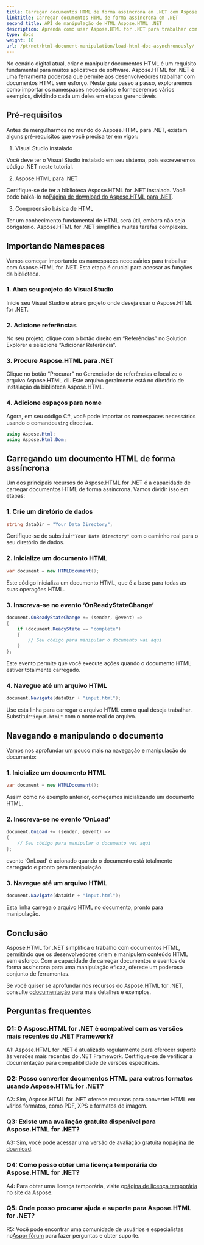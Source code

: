 ```yaml
---
title: Carregar documentos HTML de forma assíncrona em .NET com Aspose.HTML
linktitle: Carregar documentos HTML de forma assíncrona em .NET
second_title: API de manipulação de HTML Aspose.HTML .NET
description: Aprenda como usar Aspose.HTML for .NET para trabalhar com documentos HTML. Guia passo a passo com exemplos e perguntas frequentes para desenvolvedores.
type: docs
weight: 10
url: /pt/net/html-document-manipulation/load-html-doc-asynchronously/
---
```


No cenário digital atual, criar e manipular documentos HTML é um requisito fundamental para muitos aplicativos de software. Aspose.HTML for .NET é uma ferramenta poderosa que permite aos desenvolvedores trabalhar com documentos HTML sem esforço. Neste guia passo a passo, exploraremos como importar os namespaces necessários e forneceremos vários exemplos, dividindo cada um deles em etapas gerenciáveis.

## Pré-requisitos

Antes de mergulharmos no mundo do Aspose.HTML para .NET, existem alguns pré-requisitos que você precisa ter em vigor:

1. Visual Studio instalado

Você deve ter o Visual Studio instalado em seu sistema, pois escreveremos código .NET neste tutorial.

2. Aspose.HTML para .NET

 Certifique-se de ter a biblioteca Aspose.HTML for .NET instalada. Você pode baixá-lo no[Página de download do Aspose.HTML para .NET](https://releases.aspose.com/html/net/).

3. Compreensão básica de HTML

Ter um conhecimento fundamental de HTML será útil, embora não seja obrigatório. Aspose.HTML for .NET simplifica muitas tarefas complexas.

## Importando Namespaces

Vamos começar importando os namespaces necessários para trabalhar com Aspose.HTML for .NET. Esta etapa é crucial para acessar as funções da biblioteca.

### 1. Abra seu projeto do Visual Studio

Inicie seu Visual Studio e abra o projeto onde deseja usar o Aspose.HTML for .NET.

### 2. Adicione referências

No seu projeto, clique com o botão direito em “Referências” no Solution Explorer e selecione “Adicionar Referência”.

### 3. Procure Aspose.HTML para .NET

Clique no botão “Procurar” no Gerenciador de referências e localize o arquivo Aspose.HTML.dll. Este arquivo geralmente está no diretório de instalação da biblioteca Aspose.HTML.

### 4. Adicione espaços para nome

 Agora, em seu código C#, você pode importar os namespaces necessários usando o comando`using` directiva.

```csharp
using Aspose.Html;
using Aspose.Html.Dom;
```

## Carregando um documento HTML de forma assíncrona

Um dos principais recursos do Aspose.HTML for .NET é a capacidade de carregar documentos HTML de forma assíncrona. Vamos dividir isso em etapas:

### 1. Crie um diretório de dados

```csharp
string dataDir = "Your Data Directory";
```

 Certifique-se de substituir`"Your Data Directory"` com o caminho real para o seu diretório de dados.

### 2. Inicialize um documento HTML

```csharp
var document = new HTMLDocument();
```

Este código inicializa um documento HTML, que é a base para todas as suas operações HTML.

### 3. Inscreva-se no evento ‘OnReadyStateChange’

```csharp
document.OnReadyStateChange += (sender, @event) =>
{
    if (document.ReadyState == "complete")
    {
        // Seu código para manipular o documento vai aqui
    }
};
```

Este evento permite que você execute ações quando o documento HTML estiver totalmente carregado.

### 4. Navegue até um arquivo HTML

```csharp
document.Navigate(dataDir + "input.html");
```

 Use esta linha para carregar o arquivo HTML com o qual deseja trabalhar. Substituir`"input.html"` com o nome real do arquivo.

## Navegando e manipulando o documento

Vamos nos aprofundar um pouco mais na navegação e manipulação do documento:

### 1. Inicialize um documento HTML

```csharp
var document = new HTMLDocument();
```

Assim como no exemplo anterior, começamos inicializando um documento HTML.

### 2. Inscreva-se no evento ‘OnLoad’

```csharp
document.OnLoad += (sender, @event) =>
{
    // Seu código para manipular o documento vai aqui
};
```

evento ‘OnLoad’ é acionado quando o documento está totalmente carregado e pronto para manipulação.

### 3. Navegue até um arquivo HTML

```csharp
document.Navigate(dataDir + "input.html");
```

Esta linha carrega o arquivo HTML no documento, pronto para manipulação.

## Conclusão

Aspose.HTML for .NET simplifica o trabalho com documentos HTML, permitindo que os desenvolvedores criem e manipulem conteúdo HTML sem esforço. Com a capacidade de carregar documentos e eventos de forma assíncrona para uma manipulação eficaz, oferece um poderoso conjunto de ferramentas.

 Se você quiser se aprofundar nos recursos do Aspose.HTML for .NET, consulte o[documentação](https://reference.aspose.com/html/net/) para mais detalhes e exemplos.

## Perguntas frequentes

### Q1: O Aspose.HTML for .NET é compatível com as versões mais recentes do .NET Framework?

A1: Aspose.HTML for .NET é atualizado regularmente para oferecer suporte às versões mais recentes do .NET Framework. Certifique-se de verificar a documentação para compatibilidade de versões específicas.

### Q2: Posso converter documentos HTML para outros formatos usando Aspose.HTML for .NET?

A2: Sim, Aspose.HTML for .NET oferece recursos para converter HTML em vários formatos, como PDF, XPS e formatos de imagem.

### Q3: Existe uma avaliação gratuita disponível para Aspose.HTML for .NET?

 A3: Sim, você pode acessar uma versão de avaliação gratuita no[página de download](https://releases.aspose.com/).

### Q4: Como posso obter uma licença temporária do Aspose.HTML for .NET?

 A4: Para obter uma licença temporária, visite o[página de licença temporária](https://purchase.aspose.com/temporary-license/) no site da Aspose.

### Q5: Onde posso procurar ajuda e suporte para Aspose.HTML for .NET?

 R5: Você pode encontrar uma comunidade de usuários e especialistas no[Aspor fórum](https://forum.aspose.com/) para fazer perguntas e obter suporte.